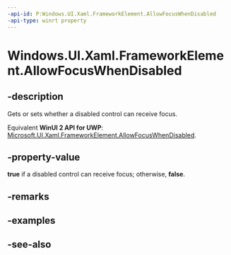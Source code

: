 ```yaml
---
-api-id: P:Windows.UI.Xaml.FrameworkElement.AllowFocusWhenDisabled
-api-type: winrt property
---
```


<!-- Property syntax
public bool AllowFocusWhenDisabled { get;  set; }
-->

# Windows.UI.Xaml.FrameworkElement.AllowFocusWhenDisabled

## -description
Gets or sets whether a disabled control can receive focus.

Equivalent **WinUI 2 API for UWP**: [Microsoft.UI.Xaml.FrameworkElement.AllowFocusWhenDisabled](/windows/winui/api/microsoft.ui.xaml.frameworkelement.allowfocuswhendisabled).

## -property-value
**true** if a disabled control can receive focus; otherwise, **false**.

## -remarks

## -examples

## -see-also
